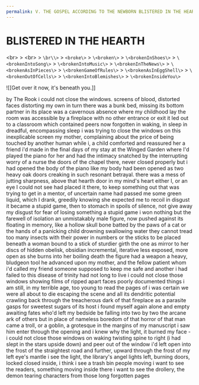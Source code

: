 ```yaml
---
permalink: V. THE GOSPEL ACCORDING TO THE NEWBORN BLISTERED IN THE HEARTH
---
```

# BLISTERED IN THE HEARTH
<br\>
\> <br\>
\> `\br\\>`
\> `<broke\>`
\> `\<broken\>`
\> `\<brokenInShoes\>`
\> `\<brokenIntoSong\>`
\> `\<brokenIntoMusic\>`
\> `\<brokenInTheNews\>`
\> `\<brokenAsInPieces\>`
\> `\<brokenGameOfRules\>`
\> `\<brokenAsInEggShell\>`
\> `\<brokenOutOfCells\>`
\> `\<brokenIntoBlemishes\>`
\> `\<brokenInsideYou\>`

![[Get over it now, it's beneath you.]]



by The Rook
i could not close the windows.
screens of blood, distorted faces 
distorting my own in turn 
there was a bunk bed, missing its bottom partner 
in its place was a cavernous absence 
where my childhood lay 
the room was accessible by a fireplace 
with no other entrance or exit 
it led out to a classroom 
which contained peers now forgotten 
in waking, in sleep 
in dreadful, encompassing sleep 
i was trying to close the windows 
on this inexplicable screen 
my mother, complaining about 
the price of being touched 
by another human 
while i, a child 
comforted and reassured her 
a friend i'd made in the final days 
of my stay at the Winged Garden 
where I'd played the piano for her 
and had the intimacy snatched 
by the interrupting worry of a nurse 
the doors of the chapel there, never closed properly 
but i had opened the body of the piano 
like my body had been opened 
as two heavy oak doors 
creaking in such resonant betrayal. 
there was a mess of jutting sharpness, 
above that hearth door in my mind's heart 
either I, or an eye I could not see 
had placed it there, to keep something out 
that was trying to get in
a mentor, of uncertain name 
had passed me some green liquid, 
which I drank, greedily 
knowing she expected me to recoil in disgust
it became a stupid game, then 
to stomach in spoils of silence, 
not give away my disgust 
for fear of losing 
something 
a stupid game
i won nothing 
but the farewell of isolation 
an unmistakably male figure, now pushed against its floating in memory, 
like a hollow skull bone batted by the paws of a cat 
or the hands of a panicking child drowning swallowing water they cannot tread 
too many insects with their power in numbers
or the sticks to be placed beneath a woman bound 
to a stick of sturdier girth
the one as mirror to her discs of hidden obelisk, 
obsidian
incremental, iterative 
less exposed, more open
as she burns into her boiling death 
the figure had a weapon 
a heavy, bludgeon tool 
he advanced upon my mother, and the fellow patient whom i'd called my friend 
someone supposed to keep me safe 
and another i had failed to 
this disease of trinity 
had not long to live 
i could not close those windows 
showing films of ripped apart faces 
poorly documented things i am still, in my terrible age, 
too young to read the pages of
i was certain we were all about to die 
escaping the scene and all its dendritic potential 
crawling back through the treacherous dark of that fireplace as a parasite
gasps for sweetest sugars
of its host
i found myself again alone and empty
awaiting fates who'd left my bedside
be falling into
two by two 
the arcane ark of others 
but in place of nameless boredom of that horror of that man 
came a troll, or a goblin, a grotesque 
in the margins of my manuscript 
i saw him enter through the opening 
and i knew why 
the light, it burned my face -
i could not close those windows 
on waking twisting spine to right 
(i had slept in the stars upside down)
and peer out of the window i'd left open 
into the frost of the straightest road 
and further, upward 
through the frost of my left eye's mantle
i see the light, the library's angel 
lights left, burning
doors, locked closed 
inside, i think i see a trash bin 
people moving 
i want to see the readers, something moving 
inside there 
i want to see the drollery, 
the demon
tearing characters
from those long forgotten
pages 